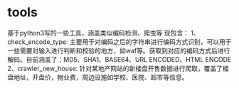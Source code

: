 # tools
基于python3写的一些工具，涵盖类似编码检测、爬虫等
现包含：
1、check_encode_type: 主要用于对编码之后的字符串进行编码方式识别，可以用于一些需要对输入进行判断和校验的地方，如waf等。获取到对应的编码方式后进行解码。目前涵盖了：MD5、SHA1、BASE64、URL ENCODED、HTML ENCODE
2、crawler_new_house: 针对某地产网站的新楼盘开售数据进行爬取，覆盖了楼盘地址，开盘价，物业费，周边设施如学校、医院、超市等信息。
